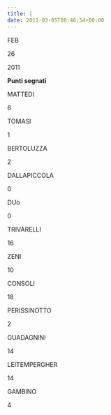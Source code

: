 ```yaml
---
title: |
date: 2011-03-05T08:46:54+00:00
---
```

FEB

26

2011

**Punti segnati**

MATTEDI

6

TOMASI

1

BERTOLUZZA

2

DALLAPICCOLA

0

DUò

0

TRIVARELLI

16

ZENI

10

CONSOLI

18

PERISSINOTTO

2

GUADAGNINI

14

LEITEMPERGHER

14

GAMBINO

4
